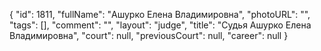{
    "id": 1811,
    "fullName": "Ашурко Елена Владимировна",
    "photoURL": "",
    "tags": [],
    "comment": "",
    "layout": "judge",
    "title": "Судья Ашурко Елена Владимировна",
    "court": null,
    "previousCourt": null,
    "career": null
}